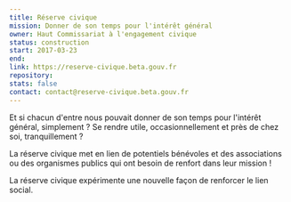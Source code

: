 ```yaml
---
title: Réserve civique
mission: Donner de son temps pour l'intérêt général
owner: Haut Commissariat à l'engagement civique
status: construction
start: 2017-03-23
end:
link: https://reserve-civique.beta.gouv.fr
repository:
stats: false
contact: contact@reserve-civique.beta.gouv.fr
---
```


Et si chacun d'entre nous pouvait donner de son temps pour l'intérêt général, simplement ?
Se rendre utile, occasionnellement et près de chez soi, tranquillement ?

La réserve civique met en lien de potentiels bénévoles et des associations ou des organismes publics qui ont besoin de renfort dans leur mission !

La réserve civique expérimente une nouvelle façon de renforcer le lien social.
